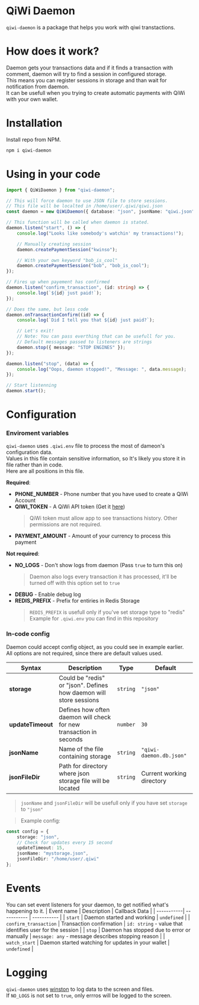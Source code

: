 # QiWi Daemon

`qiwi-daemon` is a package that helps you work with qiwi transtactions.

# How does it work?

Daemon gets your transactions data and if it finds a transaction with comment, daemon will try to find
a session in configured storage.  
This means you can register sessions in storage and than wait for notification from daemon.  
It can be usefull when you trying to create automatic payments with QiWi with your own wallet.

# Installation

Install repo from NPM.

```bash
npm i qiwi-daemon
```

# Using in your code

```typescript
import { QiWiDaemon } from "qiwi-daemon";

// This will force daemon to use JSON file to store sessions.
// This file will be localted in /home/user/.qiwi/qiwi.json
const daemon = new QiWiDaemon({ database: "json", jsonName: "qiwi.json", jsonFileDir: "/home/user/.qiwi" });

// This function will be called when daemon is stated.
daemon.listen("start", () => {
    console.log("Looks like somebody's watchin' my transactions!");

    // Manually creating session
    daemon.createPaymentSession("kwinso");

    // With your own keyword "bob_is_cool"
    daemon.createPaymentSession("bob", "bob_is_cool");
});

// Fires up when payement has confirmed
daemon.listen("confirm_transaction", (id: string) => {
    console.log(`${id} just paid!`);
});

// Does the same, but less code
daemon.onTransactionConfirm((id) => {
    console.log(`Did I tell you that ${id} just paid?`);

    // Let's exit!
    // Note: You can pass everthing that can be usefull for you.
    // Default messages passed to listeners are strings
    daemon.stop({ message: "STOP ENGINES" });
});

daemon.listen("stop", (data) => {
    console.log("Oops, daemon stopped!", "Message: ", data.message);
});

// Start listenning
daemon.start();
```

# Configuration

### Enviroment variables

`qiwi-daemon` uses `.qiwi.env` file to process the most of dameon's configuration data.  
Values in this file contain sensitive information, so It's likely you store it in file rather than in code.  
Here are all positions in this file.

**Required**:

-   **PHONE_NUMBER** - Phone number that you have used to create a QiWi Account
-   **QIWI_TOKEN** - A QiWi API token (Get it [here](https://qiwi.com/api))
    > QiWi token must allow app to see transactions history. Other permissions are not required.
-   **PAYMENT_AMOUNT** - Amount of your currency to process this payment

**Not required**:

-   **NO_LOGS** - Don't show logs from daemon (Pass `true` to turn this on)
    > Daemon also logs every transaction it has processed, it'll be turned off with this option set to `true`
-   **DEBUG** - Enable debug log
-   **REDIS_PREFIX** - Prefix for entiries in Redis Storage
    > `REDIS_PREFIX` is usefull only if you've set storage type to "redis"
    > Example for `.qiwi.env` you can find in this repository

### In-code config

Daemon could accept config object, as you could see in example earlier.  
All options are not required, since there are default values used.

| Syntax            | Description                                                        | Type     | Default                 |
| ----------------- | ------------------------------------------------------------------ | -------- | ----------------------- |
| **storage**       | Could be "redis" or "json". Defines how daemon will store sessions | `string` | `"json"`                |
| **updateTimeout** | Defines how often daemon will check for new transaction in seconds | `number` | `30`                    |
| **jsonName**      | Name of the file containing storage                                | `string` | `"qiwi-daemon.db.json"` |
| **jsonFileDir** | Path for directory where json storage file will be located | `string` | Current working directory |

> `jsonName` and `jsonFileDir` will be usefull only if you have set `storage` to `"json"`

> Example config:

```typescript
const config = {
    storage: "json",
    // Check for updates every 15 second
    updateTimeout: 15,
    jsonName: "mystorage.json",
    jsonFileDir: "/home/user/.qiwi"
};
```

# Events

You can set event listeners for your daemon, to get notified what's happening to it.
| Event name | Description | Callback Data |
| -----------| ----------- | ----------- |
| `start` | Daemon started and working | `undefined` |
| `confirm_transaction` | Transaction confirmation | `id: string` - value that identifies user for the session |
| `stop` | Daemon has stopped due to error or manually | `message: any` - message describes stopping reason |
| `watch_start` | Daemon started watching for updates in your wallet | `undefined` |


# Logging

`qiwi-daemon` uses [winston](https://www.npmjs.com/package/winston) to log data to the screen and files.  
If `NO_LOGS` is not set to `true`, only errros will be logged to the screen.
